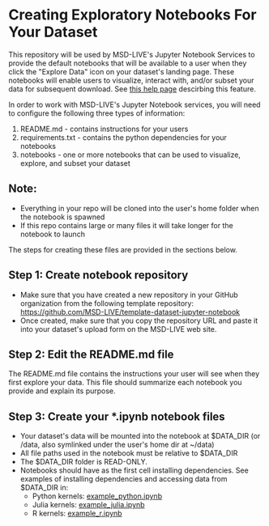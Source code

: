 # Creating Exploratory Notebooks For Your Dataset
This repository will be used by MSD-LIVE's Jupyter Notebook Services to provide the default notebooks that will be available to a user when they click the "Explore Data" icon on your dataset's landing page.  These notebooks will enable users to visualize, interact with, and/or subset your data for subsequent download.  See [this help page](https://msdlive.org/sb/help/resources/quick-guides/jupyter-notebooks) descirbing this feature.

In order to work with MSD-LIVE's Jupyter Notebook services, you will need to configure the following three types of information:

1) README.md - contains instructions for your users
2) requirements.txt - contains the python dependencies for your notebooks
3) notebooks - one or more notebooks that can be used to visualize, explore, and subset your dataset


## Note:
* Everything in your repo will be cloned into the user's home folder when the notebook is spawned
* If this repo contains large or many files it will take longer for the notebook to launch

The steps for creating these files are provided in the sections below.

## **Step 1:**  Create notebook repository
* Make sure that you have created a new repository in your GitHub organization from the following template repository:  <https://github.com/MSD-LIVE/template-dataset-jupyter-notebook>
* Once created, make sure that you copy the repository URL and paste it into your dataset's upload form on the MSD-LIVE web site.

## **Step 2:** Edit the README.md file
The README.md file contains the instructions your user will see when they first explore your data.  This file should summarize each notebook you provide and explain its purpose. 

## **Step 3:** Create your *.ipynb notebook files
* Your dataset's data will be mounted into the notebook at $DATA_DIR (or /data, also symlinked under the user's home dir at ~/data)
* All file paths used in the notebook must be relative to $DATA_DIR
* The $DATA_DIR folder is READ-ONLY.
* Notebooks should have as the first cell installing dependencies. See examples of installing dependencies and accessing data from $DATA_DIR in: 
  * Python kernels: [example_python.ipynb](/example_python.ipynb)
  * Julia kernels: [example_julia.ipynb](/example_julia.ipynb)
  * R kernels: [example_r.ipynb](/example_r.ipynb)

